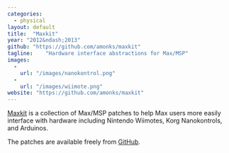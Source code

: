 ```yaml
---
categories:
  - physical
layout: default
title:  "Maxkit"
year: "2012&ndash;2013"
github: "https://github.com/amonks/maxkit"
tagline:    "Hardware interface abstractions for Max/MSP"
images:
  -
    url: "/images/nanokontrol.png"
  -
    url: "/images/wiimote.png"
website: "https://github.com/amonks/maxkit"
---
```

<a href="https://github.com/amonks/maxkit">Maxkit</a> is a collection of Max/MSP patches to help Max users more easily interface with hardware including Nintendo Wiimotes, Korg Nanokontrols, and Arduinos.

The patches are available freely from <a href="https://github.com/amonks/maxkit">GitHub</a>.
